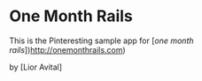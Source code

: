 # One Month Rails

This is the Pinteresting sample app for
[*one month rails*])http://onemonthrails.com)

by [Lior Avital]
